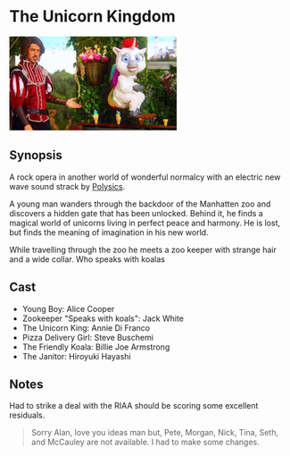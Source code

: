 # The Unicorn Kingdom

![unicorn kingdom](Unknown.jpeg)

## Synopsis

A rock opera in another world of wonderful normalcy with an electric new wave sound strack by [Polysics](https://en.wikipedia.org/wiki/Polysics).

A young man wanders through the backdoor of the Manhatten zoo and discovers a hidden gate that has been unlocked. 
Behind it, he finds a magical world of unicorns living in perfect peace and harmony. He is lost, but finds the 
meaning of imagination in his new world.

While travelling through the zoo he meets a zoo keeper with strange hair and a wide collar. Who speaks with koalas

## Cast

- Young Boy: Alice Cooper
- Zookeeper "Speaks with koals": Jack White
- The Unicorn King: Annie Di Franco
- Pizza Delivery Girl: Steve Buschemi
- The Friendly Koala: Billie Joe Armstrong
- The Janitor: Hiroyuki Hayashi

## Notes

Had to strike a deal with the RIAA should be scoring some excellent residuals. 

> Sorry Alan, love you ideas man but, Pete, Morgan, Nick, Tina, Seth, and McCauley are not available. 
> I had to make some changes. 
